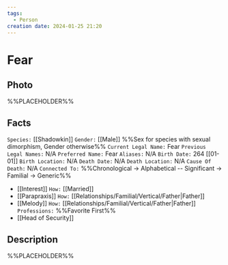```yaml
---
tags:
  - Person
creation date: 2024-01-25 21:20
---
```

# Fear

## Photo

%%PLACEHOLDER%%

## Facts

`Species:` [[Shadowkin]]
`Gender:` [[Male]] %%Sex for species with sexual dimorphism, Gender otherwise%%
`Current Legal Name:` Fear
`Previous Legal Names:` N/A
`Preferred Name:` Fear
`Aliases:` N/A
`Birth Date:` 264 [[01-01]]
`Birth Location:` N/A
`Death Date:` N/A
`Death Location:` N/A
`Cause Of Death:` N/A
`Connected To:` %%Chronological -> Alphabetical -- Significant -> Familial -> Generic%%
- [[Interest]] `How:` [[Married]]
- [[Parapraxis]] `How:` [[Relationships/Familial/Vertical/Father|Father]]
- [[Melody]] `How:` [[Relationships/Familial/Vertical/Father|Father]]
`Professions:` %%Favorite First%%
- [[Head of Security]]

## Description

%%PLACEHOLDER%%
